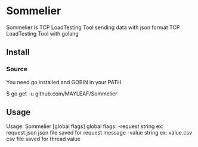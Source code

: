 # Sommelier

Sommelier is TCP LoadTesting Tool sending data with json format
TCP LoadTesting Tool with golang

## Install
### Source
You need go installed and GOBIN in your PATH.

$ go get -u github.com/MAYLEAF/Sommelier

## Usage
Usage: Sommelier [global flags]
global flags:
 -request string ex: request.json
    json file saved for request message
 -value string ex: value.csv
    csv file saved for thread value
